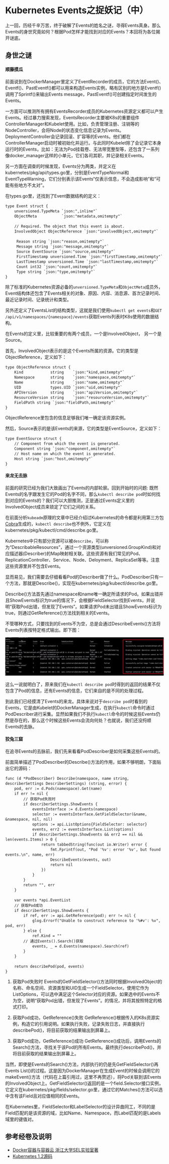 Kubernetes Events之捉妖记（中）
==================

上一回，历经千辛万苦，终于破解了Events的姓名之谜，寻得Events真身。那么Events的身世究竟如何？根据Pod怎样才能找到对应的Events？本回将为各位揭开谜底。

身世之谜
----------------

#### 顺藤摸瓜

前面说到在DockerManager里定义了EventRecorder的成员，它的方法Event()、Eventf()、PastEventf()都可以用来构造Events实例，略有区别的地方是Eventf()调用了Sprintf()来输出Events message，PastEventf()可创建指定时间发生的Events。

一方面可以推测所有拥有EventsRecorder成员的Kubernetes资源定义都可以产生Events。经过暴力搜索发现，EventsRecorder主要被K8s的重要组件ControllerManager和Kubelet使用。比如，负责管理注册、注销等的NodeController，会将Node的状态变化信息记录为Events。DeploymentController会记录回滚、扩容等的Events。他们都在ControllerManager启动时被初始化并运行。与此同时Kubelet除了会记录它本身运行时的Events，比如：无法为Pod挂载卷、无法带宽整型等，还包含了一系列像docker_manager这样的小单元，它们各司其职，并记录相关Events。

另一方面在调查的时候发现，Events分为两类，并定义在kubernetes/pkg/api/types.go里，分别是EventTypeNormal和EventTypeWarning，它们分别表示该Events“仅表示信息，不会造成影响”和“可能有些地方不太对”。

在types.go里，还找到了Event数据结构的定义：

```golang
type Event struct {
    unversioned.TypeMeta `json:",inline"`
    ObjectMeta           `json:"metadata,omitempty"`

    // Required. The object that this event is about.
    InvolvedObject ObjectReference `json:"involvedObject,omitempty"`

     Reason string `json:"reason,omitempty"`
     Message string `json:"message,omitempty"`
     Source EventSource `json:"source,omitempty"`
     FirstTimestamp unversioned.Time `json:"firstTimestamp,omitempty"`
     LastTimestamp unversioned.Time `json:"lastTimestamp,omitempty"`
     Count int32 `json:"count,omitempty"`
     Type string `json:"type,omitempty"`
}
```

除了标准的Kubernetes资源必备的`unversioned.TypeMeta`和`ObjectMeta`成员外，Event结构体还包含了Events相关的对象、原因、内容、消息源、首次记录时间、最近记录时间、记录统计和类型。

另外还定义了EventsList的结构类型，这就是我们使用`kubectl get events`和`GET /api/v1/namespaces/{namespace}/events`获取Events列表时K8s使用的数据结构。

在Events的定义里，比较重要的有两个成员，一个是InvolvedObject， 另一个是Source。

首先，InvolvedObject表示的是这个Events所属的资源。它的类型是ObjectReference，定义如下：

```golang
type ObjectReference struct {
    Kind            string    `json:"kind,omitempty"`
    Namespace       string    `json:"namespace,omitempty"`
    Name            string    `json:"name,omitempty"`
    UID             types.UID `json:"uid,omitempty"`
    APIVersion      string    `json:"apiVersion,omitempty"`
    ResourceVersion string    `json:"resourceVersion,omitempty"`
    FieldPath string `json:"fieldPath,omitempty"`
}
```

ObjectReference里包含的信息足够我们唯一确定该资源实例。

然后，Source表示的是该Events的来源，它的类型是EventSource，定义如下：

```golang
type EventSource struct {
    // Component from which the event is generated.
    Component string `json:"component,omitempty"`
    // Host name on which the event is generated.
    Host string `json:"host,omitempty"`
}
```

#### 来龙无去脉

前面的研究已经为我们大致画出了Events的内部轮廓。回到开始时的问题: 既然Events的名字跟发生它的Pod的名字不同，那么`kubectl describe pod`时如何找到对应的Events的？我们可以大胆推测，正是通过Events定义里的InvolvedObject成员来锁定了它们之间的关系。

在前面分析`kubeadm`原理的文章中已经介绍过Kubernetes的命令都是利用第三方包[Cobra](github.com/spf13/cobra)生成的，`kubectl describe`也不例外，它定义在kubernetes/pkg/kubectl/cmd/describe.go里。

Kubernetes中只有部分资源可以被`describe`，可以称为“DescribableResources”，通过一个资源类型(unversioned.GroupKind)和对应描述器(Describer)的Map映射相关联。这些资源有我们常见的Pod、ReplicationController、Service、Node、Deloyment、ReplicaSet等等。注意这些资源里并不包含Events。

显而易见，我们需要去仔细看看Pod的Describer做了什么。PodDescriber只有一个方法，那就是Describe()，实现在kubernetes/pkg/kubectl/describe.go里。

Describe()方法首先通过namespace和name唯一确定所请求的Pod。如果出错并且ShowEvents标识为true的情况下，会根据FieldSelector找到Events，并说明“获取Pod出错，但发现了Events”。如果请求Pod未出错且ShowEvents标识为true，则通过GetReference()方法找到相关的Events。

不管哪种方式，只要找到的Events不为空，总是会通过DescribeEvents()方法将Events列表按特定格式输出。即下图：

![](https://github.com/maxwell92/TechTips/blob/master/MTalking/pics/kube-events.png)

这么一说就明白了，原来我们在`kubectl describe pod`时得到的返回的结果不仅包含了Pod的信息，还有Events的信息，它们来自的是不同的处理过程。

到此我们已经摸清了Events的来龙。具体来说对于`describe pod`时看到的Events，它是由Kubelet的DockerManager生成，在执行`kubectl`命令时通过PodDescriber进行采集。显然如果我们不执行`kubectl`命令的时候这些Events仍然是存在的，那么这个时候这些Events会流向何处？也就说，我们还没捋顺Events的去脉。


#### 狡兔三窟

在追寻Events的去脉前，我们先来看看PodDescriber是如何采集这些Events的。

前面简单描述了PodDescriber的Describe()方法的作用，如果不够明朗，下面贴出它的源码：

```golang
func (d *PodDescriber) Describe(namespace, name string, describerSettings DescriberSettings) (string, error) {
    pod, err := d.Pods(namespace).Get(name)
    if err != nil {
        // 获取Pod失败时
        if describerSettings.ShowEvents {
            eventsInterface := d.Events(namespace)
            selector := eventsInterface.GetFieldSelector(&name, &namespace, nil, nil)
            options := api.ListOptions{FieldSelector: selector}
            events, err2 := eventsInterface.List(options)
            if describerSettings.ShowEvents && err2 == nil && len(events.Items) > 0 {
                return tabbedString(func(out io.Writer) error {
                    fmt.Fprintf(out, "Pod '%v': error '%v', but found events.\n", name, err)
                    DescribeEvents(events, out)
                    return nil
                })
            }
        }
        return "", err
    }

    var events *api.EventList
    // 获取Pod成功
    if describerSettings.ShowEvents {
        if ref, err := api.GetReference(pod); err != nil {
            glog.Errorf("Unable to construct reference to '%#v': %v", pod, err)
        } else {
            ref.Kind = ""
        // 通过Events().Search()获取
            events, _ = d.Events(namespace).Search(ref)
        }
    }

    return describePod(pod, events)
}
```

1. 获取Pod失败时
   Events的GetFieldSelector()方法同时根据InvolvedObject的名称、命名空间、资源类型和UID生成一个FieldSelector。使用它作为ListOptions，可以选中满足这个Selector对应的资源。如果选中的Events不为空，说明“获取Pod出错，但发现了Events”。的情况，并将其按照特定的格式打印。

2. 获取Pod成功，GetReference()失败
  GetReference()根据传入的K8s资源实例，构造它的引用说明。如果执行失败，记录失败日志，并直接执行describePod()，将目前获取的结果输出到屏幕上。

3. 获取Pod成功，GetReference()成功
  GetReference()成功后，调用Events的Search()方法，寻找关于该Pod的所有Events。最终执行describePod()，并将目前获取的结果输出到屏幕上。

当然，即使是Events的Search()方法，内部执行的仍是先GetFieldSelector()再Events List()的过程。这是因为DockerManager在生成Event的时候会调用它的makeEvent()方法（代码在上篇引用过，这里不再赘述），将Pod关联到该Events的InvolvedObject上。GetFieldSelector()返回的是一个field.Selector接口实例，它定义在kubernetes/pkg/fields/selector.go里，通过它的Matches()方法可以选中含有该Field且对应值相同的Events。

在Kubernetes里，FieldSelector和LabelSelector的设计异曲同工，不同的是Field匹配的是该资源的域，比如Name、Namespace，而Label匹配的是Labels域里的键值对。


参考经卷及说明
------------
* [Docker容器与容器云 浙江大学SEL实验室著](https://item.jd.com/12052716.html)
* [Kubernetes 1.2源码](https://github.com/kubernetes/kubernetes)



